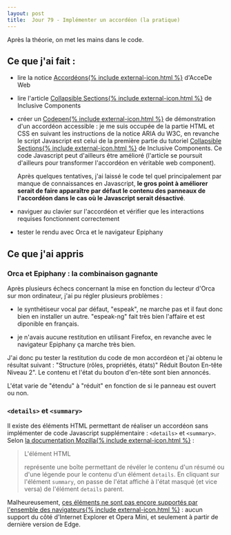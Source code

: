 ```yaml
---
layout: post
title:  Jour 79 - Implémenter un accordéon (la pratique)
---
```


Après la théorie, on met les mains dans le code.

## Ce que j'ai fait :
- lire la notice <a href="https://www.accede-web.com/notices/interface-riche/accordeons/">Accordéons{% include external-icon.html %}</a> d'AcceDe Web

- lire l'article <a href="https://inclusive-components.design/collapsible-sections/" lang="en" hreflang="en">Collapsible Sections{% include external-icon.html %}</a> de Inclusive Components

- créer un <a href="https://codepen.io/lolovelo/full/QWwPKbG">Codepen{% include external-icon.html %}</a> de démonstration d'un accordéon accessible : je me suis occupée de la partie HTML et CSS en suivant les instructions de la notice ARIA du W3C, en revanche le script Javascript est celui de la première partie du tutoriel <a href="https://inclusive-components.design/collapsible-sections/" lang="en" hreflang="en">Collapsible Sections{% include external-icon.html %}</a> de Inclusive Components. Ce code Javascript peut d'ailleurs être amélioré (l'article se poursuit d'ailleurs pour transformer l'accordéon en véritable web component).

  Après quelques tentatives, j'ai laissé le code tel quel principalement par manque de connaissances en Javascript, **le gros point à améliorer serait de faire apparaître par défaut le contenu des panneaux de l'accordéon dans le cas où le Javascript serait désactivé**.

- naviguer au clavier sur l'accordéon et vérifier que les interactions requises fonctionnent correctement

- tester le rendu avec Orca et le navigateur Epiphany

## Ce que j'ai appris
### Orca et Epiphany : la combinaison gagnante
Après plusieurs échecs concernant la mise en fonction du lecteur d'Orca sur mon ordinateur, j'ai pu régler plusieurs problèmes :
- le synthétiseur vocal par défaut, "espeak", ne marche pas et il faut donc bien en installer un autre. "espeak-ng" fait très bien l'affaire et est diponible en français.

- je n'avais aucune restitution en utilisant Firefox, en revanche avec le navigateur Epiphany ça marche très bien.

J'ai donc pu tester la restitution du code de mon accordéon et j'ai obtenu le résultat suivant : "Structure (rôles, propriétés, états)" Réduit Bouton En-tête Niveau 2". Le contenu et l'état du bouton d'en-tête sont bien annoncés.

L'état varie de "étendu" à "réduit" en fonction de si le panneau est ouvert ou non.

### `<details>` et `<summary>`
Il existe des éléments HTML permettant de réaliser un accordéon sans implémenter de code Javascript supplémentaire : `<details>` et `<summary>`. Selon <a href="https://developer.mozilla.org/fr/docs/Web/HTML/Element/summary">la documentation Mozilla{% include external-icon.html %}</a> :

> L'élément HTML <summary> représente une boîte permettant de révéler le contenu d'un résumé ou d'une légende pour le contenu d'un élément <code>details</code>. En cliquant sur l'élément <code>summary</code>, on passe de l'état affiché à l'état masqué (et vice versa) de l'élément <code>details</code> parent.

Malheureusement, <a href="https://caniuse.com/#search=details" hreflang="en">ces éléments ne sont pas encore supportés par l'ensemble des navigateurs{% include external-icon.html %}</a> : aucun support du côté d'Internet Explorer et Opera Mini, et seulement à partir de dernière version de Edge.
